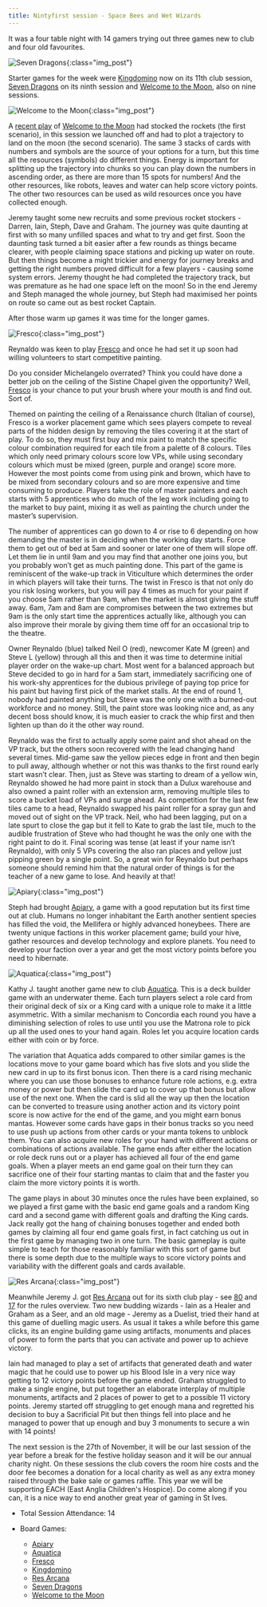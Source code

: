 ```yaml
---
title: Nintyfirst session - Space Bees and Wet Wizards
---
```


It was a four table night with 14 gamers trying out three games new to club and four old favourites.

![Seven Dragons](/images/posts/2024_11_13/SevenDragons01.jpg "Seven Dragons"){:class="img_post"}

Starter games for the week were [Kingdomino][King] now on its 11th club session, [Seven Dragons][7D] on its ninth session and [Welcome to the Moon][WTM], also on nine sessions. 

![Welcome to the Moon](/images/posts/2024_11_13/WelcomeMoon01.jpg "Welcome to the Moon"){:class="img_post"}

A [recent play][88] of [Welcome to the Moon][WTM] had stocked the rockets (the first scenario), in this session we launched off and had to plot a trajectory to land on the moon (the second scenario). The same 3 stacks of cards with numbers and symbols are the source of your options for a turn, but this time all the resources (symbols) do different things. Energy is important for splitting up the trajectory into chunks so you can play down the numbers in ascending order, as there are more than 15 spots for numbers! And the other resources, like robots, leaves and water can help score victory points. The other two resources can be used as wild resources once you have collected enough.

Jeremy taught some new recruits and some previous rocket stockers - Darren, Iain, Steph, Dave and Graham. The journey was quite daunting at first with so many unfilled spaces and what to try and get first. Soon the daunting task turned a bit easier after a few rounds as things became clearer, with people claiming space stations and picking up water on route. But then things become a might trickier and energy for journey breaks and getting the right numbers proved difficult for a few players - causing some system errors. Jeremy thought he had completed the trajectory track, but was premature as he had one space left on the moon! So in the end Jeremy and Steph managed the whole journey, but Steph had maximised her points on route so came out as best rocket Captain.

After those warm up games it was time for the longer games.

![Fresco](/images/posts/2024_11_13/Fresco01.jpg "Fresco"){:class="img_post"}

Reynaldo was keen to play [Fresco][Fr] and once he had set it up soon had willing volunteers to start competitive painting. 

Do you consider Michelangelo overrated? Think you could have done a better job on the ceiling of the Sistine Chapel given the opportunity?  Well, [Fresco][Fr] is your chance to put your brush where your mouth is and find out.  Sort of. 

Themed on painting the ceiling of a Renaissance church (Italian of course), Fresco is a worker placement game which sees players compete to reveal parts of the hidden design by removing the tiles covering it at the start of play. To do so, they must first buy and mix paint to match the specific colour combination required for each tile from a palette of 8 colours. Tiles which only need primary colours score low VPs, while using secondary colours which must be mixed (green, purple and orange) score more. However the most points come from using pink and brown, which have to be mixed from secondary colours and so are more expensive and time consuming to produce. Players take the role of master painters and each starts with 5 apprentices who do much of the leg work including going to the market to buy paint, mixing it as well as painting the church under the master’s supervision.  

The number of apprentices can go down to 4 or rise to 6 depending on how demanding the master is in deciding when the working day starts.  Force them to get out of bed at 5am and sooner or later one of them will slope off.  Let them lie in until 9am and you may find that another one joins you, but you probably won’t get as much painting done. This part of the game is reminiscent of the wake-up track in Viticulture which determines the order in which players will take their turns. The twist in Fresco is that not only do you risk losing workers, but you will pay 4 times as much for your paint if you choose 5am rather than 9am, when the market is almost giving the stuff away.  6am, 7am and 8am are compromises between the two extremes but 9am is the only start time the apprentices actually like, although you can also improve their morale by giving them time off for an occasional trip to the theatre. 

Owner Reynaldo (blue) talked Neil O (red), newcomer Kate M (green) and Steve L (yellow) through all this and then it was time to determine initial player order on the wake-up chart. Most went for a balanced approach but Steve decided to go in hard for a 5am start, immediately sacrificing one of his work-shy apprentices for the dubious privilege of paying top price for his paint but having first pick of the market stalls. At the end of round 1, nobody had painted anything but Steve was the only one with a burned-out workforce and no money.  Still, the paint store was looking nice and, as any decent boss should know, it is much easier to crack the whip first and then lighten up than do it the other way round.  

Reynaldo was the first to actually apply some paint and shot ahead on the VP track, but the others soon recovered with the lead changing hand several times. Mid-game saw the yellow pieces edge in front and then begin to pull away, although whether or not this was thanks to the first round early start wasn’t clear.  Then, just as Steve was starting to dream of a yellow win, Reynaldo showed he had more paint in stock than a Dulux warehouse and also owned a paint roller with an extension arm, removing multiple tiles to score a bucket load of VPs and surge ahead.  As competition for the last few tiles came to a head, Reynaldo swapped his paint roller for a spray gun and moved out of sight on the VP track. Neil, who had been lagging, put on a late spurt to close the gap but it fell to Kate to grab the last tile, much to the audible frustration of Steve who had thought he was the only one with the right paint to do it. Final scoring was tense (at least if your name isn’t Reynaldo), with only 5 VPs covering the also ran places and yellow just pipping green by a single point. So, a great win for Reynaldo but perhaps someone should remind him that the natural order of things is for the teacher of a new game to lose. And heavily at that!  

![Apiary](/images/posts/2024_11_13/Apiary01.jpg "Apiary"){:class="img_post"}

Steph had brought [Apiary][Ap], a game with a good reputation but its first time out at club. Humans no longer inhabitant the Earth another sentient species has filled the void, the Mellifera or highly advanced honeybees. There are twenty unique factions in this worker placement game; build your hive, gather resources and develop technology and explore planets. You need to develop your faction over a year and get the most victory points before you need to hibernate.

![Aquatica](/images/posts/2024_11_13/Aquatica01.jpg "Aquatica"){:class="img_post"}

Kathy J. taught another game new to club [Aquatica][Aq]. This is a deck builder game with an underwater theme. Each turn players select a role card from their original deck of six or a King card with a unique role to make it a little asymmetric. With a similar mechanism to Concordia each round you have a diminishing selection of roles to use until you use the Matrona role to pick up all the used ones to your hand again. Roles let you acquire location cards either with coin or by force. 

The variation that Aquatica adds compared to other similar games is the locations move to your game board which has five slots and you slide the new card in up to its first bonus icon. Then there is a card rising mechanic where you can use those bonuses to enhance future role actions, e.g. extra money or power but then slide the card up to cover up that bonus but allow use of the next one. When the card is slid all the way up then the location can be converted to treasure using another action and its victory point score is now active for the end of the game, and you might earn bonus mantas. However some cards have gaps in their bonus tracks so you need to use push up actions from other cards or your manta tokens to unblock them. You can also acquire new roles for your hand with different actions or combinations of actions available. The game ends after either the location or role deck runs out or a player has achieved all four of the end game goals. When a player meets an end game goal on their turn they can sacrifice one of their four starting mantas to claim that and the faster you claim the more victory points it is worth.

The game plays in about 30 minutes once the rules have been explained, so we played a first game with the basic end game goals and a random King card and a second game with different goals and drafting the King cards. Jack really got the hang of chaining bonuses together and ended both games by claiming all four end game goals first, in fact catching us out in the first game by managing two in one turn. The basic gameplay is quite simple to teach for those reasonably familiar with this sort of game but there is some depth due to the multiple ways to score victory points and variability with the different goals and cards available.

![Res Arcana](/images/posts/2024_11_13/ResArcana01.jpg "Res Arcana"){:class="img_post"}

Meanwhile Jeremy J. got [Res Arcana][RA] out for its sixth club play - see [80] and [17] for the rules overview. Two new budding wizards - Iain as a Healer and Graham as a Seer, and an old mage - Jeremy as a Duelist, tried their hand at this game of duelling magic users. As usual it takes a while before this game clicks, its an engine building game using artifacts, monuments and places of power to form the parts that you can activate and power up to achieve victory.

Iain had managed to play a set of artifacts that generated death and water magic that he could use to power up his Blood Isle in a very nice way getting to 12 victory points before the game ended. Graham struggled to make a single engine, but put together an elaborate interplay of multiple monuments, artifacts and 2 places of power to get to a possible 11 victory points. Jeremy started off struggling to get enough mana and regretted his decision to buy a Sacrificial Pit but then things fell into place and he managed to power that up enough and buy 3 monuments to secure a win with 14 points!

The next session is the 27th of November, it will be our last session of the year before a break for the festive holiday season and it will be our annual charity night. On these sessions the club covers the room hire costs and the door fee becomes a donation for a local charity as well as any extra money raised through the bake sale or games raffle. This year we will be supporting EACH (East Anglia Children's Hospice). Do come along if you can, it is a nice way to end another great year of gaming in St Ives.


* Total Session Attendance: 14
* Board Games:

	 * [Apiary][Ap]
	 * [Aquatica][Aq]
	 * [Fresco][Fr]
	 * [Kingdomino][King]
	 * [Res Arcana][RA]
	 * [Seven Dragons][7D]
	 * [Welcome to the Moon][WTM]

[Ap]: {{site.data.BoardGameLinks.Apiary.Link}}
[Aq]: {{site.data.BoardGameLinks.Aquatica.Link}}
[Fr]: {{site.data.BoardGameLinks.Fresco.Link}}
[King]: {{site.data.BoardGameLinks.Kingdomino.Link}}
[RA]: {{site.data.BoardGameLinks.ResArcana.Link}}
[7D]: {{site.data.BoardGameLinks.SevenDragons.Link}}
[WTM]: {{site.data.BoardGameLinks.WelcomeToTheMoon.Link}}

[Contact]: /Contact.html

[88]: /2024/10/02/eightyeighth-session.html
[17]: /2021/10/20/seventeenth-session.html
[80]: /2024/06/12/eightieth-session.html





